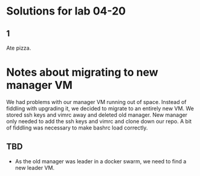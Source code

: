 # Solutions for lab 04-20

## 1

Ate pizza.

# Notes about migrating to new manager VM

We had problems with our manager VM running out of space. Instead of fiddling with upgrading it, we decided to migrate to an entirely new VM. We stored ssh keys and vimrc away and deleted old manager. New manager only needed to add the ssh keys and vimrc and clone down our repo. A bit of fiddling was necessary to make bashrc load correctly.

## TBD

* As the old manager was leader in a docker swarm, we need to find a new leader VM.
